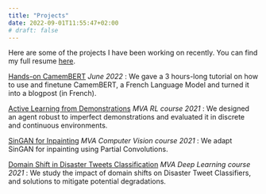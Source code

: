 ```yaml
---
title: "Projects"
date: 2022-09-01T11:55:47+02:00
# draft: false
---
```


Here are some of the projects I have been working on recently. You can find my full resume <a href="/pdf/Resume_Castagne.pdf" target="_blank">here</a>.

<a href="https://camembert-model.fr/posts/tutorial/" target="_blank">Hands-on CamemBERT</a> *June 2022*
: We gave a 3 hours-long tutorial on how to use and finetune CamemBERT, a French Language Model and turned it into a blogpost (in French).

<a href="/pdf/RL_ALFD_project.pdf" target="_blank">Active Learning from Demonstrations</a> *MVA RL course* *2021*
: We designed an agent robust to imperfect demonstrations and evaluated it in discrete and continuous environments.

<a href="/pdf/RecVis_SinGAN_project.pdf" target="_blank">SinGAN for Inpainting</a> *MVA Computer Vision course* *2021* 
: We adapt SinGAN for inpainting using Partial Convolutions.

<a href="/pdf/DL_project.pdf" target="_blank">Domain Shift in Disaster Tweets Classification</a> *MVA Deep Learning course* *2021*
: We study the impact of domain shifts on Disaster Tweet Classifiers, and solutions to mitigate potential degradations.

<!-- <a href="link" target="_blank">Title</a> *Date*
: content -->

<!-- ![png](/img/Inria-0376-318_sm_round.png) -->
<!-- ![png](/img/Inria-0376-318_sm.jpg) -->